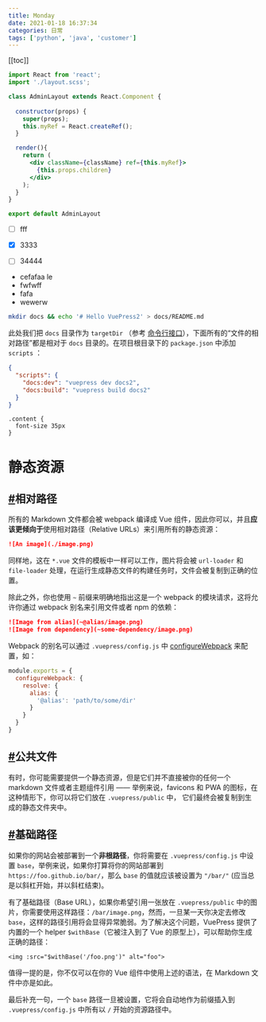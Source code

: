 ```yaml
---
title: Monday
date: 2021-01-18 16:37:34
categories: 日常
tags: ['python', 'java', 'customer']
---
```


[[toc]]

```jsx
import React from 'react';
import './layout.scss';

class AdminLayout extends React.Component {
    
  constructor(props) {
    super(props);
    this.myRef = React.createRef();
  }

  render(){
    return (
      <div className={className} ref={this.myRef}>
        {this.props.children}
      </div>
    );
  }
}

export default AdminLayout

```

- [ ] fff
- [x] 3333
- [ ] 34444


- cefafaa le
- fwfwff
- fafa
- wewerw

```bash
mkdir docs && echo '# Hello VuePress2' > docs/README.md
```

此处我们把 `docs` 目录作为 `targetDir` （参考 [命令行接口](https://www.vuepress.cn/api/cli.html#基本用法)），下面所有的“文件的相对路径”都是相对于 `docs` 目录的。在项目根目录下的 `package.json` 中添加 `scripts` ：


```json
{
  "scripts": {
    "docs:dev": "vuepress dev docs2",
    "docs:build": "vuepress build docs2"
  }
}
```



```stylus
.content {
  font-size 35px
}
```

# 静态资源

## [#](https://www.vuepress.cn/guide/assets.html#相对路径)相对路径

所有的 Markdown 文件都会被 webpack 编译成 Vue 组件，因此你可以，并且**应该更倾向于**使用相对路径（Relative URLs）来引用所有的静态资源：

```markdown
![An image](./image.png)
```

同样地，这在 `*.vue` 文件的模板中一样可以工作，图片将会被 `url-loader` 和 `file-loader` 处理，在运行生成静态文件的构建任务时，文件会被复制到正确的位置。

除此之外，你也使用 `~` 前缀来明确地指出这是一个 webpack 的模块请求，这将允许你通过 webpack 别名来引用文件或者 npm 的依赖：

```md
![Image from alias](~@alias/image.png)
![Image from dependency](~some-dependency/image.png)
```

Webpack 的别名可以通过 `.vuepress/config.js` 中 [configureWebpack](https://www.vuepress.cn/config/#configurewebpack) 来配置，如：

```js
module.exports = {
  configureWebpack: {
    resolve: {
      alias: {
        '@alias': 'path/to/some/dir'
      }
    }
  }
}
```

## [#](https://www.vuepress.cn/guide/assets.html#公共文件)公共文件

有时，你可能需要提供一个静态资源，但是它们并不直接被你的任何一个 markdown 文件或者主题组件引用 —— 举例来说，favicons 和 PWA 的图标，在这种情形下，你可以将它们放在 `.vuepress/public` 中， 它们最终会被复制到生成的静态文件夹中。

## [#](https://www.vuepress.cn/guide/assets.html#基础路径)基础路径

如果你的网站会被部署到一个**非根路径**，你将需要在 `.vuepress/config.js` 中设置 `base`，举例来说，如果你打算将你的网站部署到 `https://foo.github.io/bar/`，那么 `base` 的值就应该被设置为 `"/bar/"` (应当总是以斜杠开始，并以斜杠结束)。

有了基础路径（Base URL），如果你希望引用一张放在 `.vuepress/public` 中的图片，你需要使用这样路径：`/bar/image.png`，然而，一旦某一天你决定去修改 `base`，这样的路径引用将会显得异常脆弱。为了解决这个问题，VuePress 提供了内置的一个 helper `$withBase`（它被注入到了 Vue 的原型上），可以帮助你生成正确的路径：

```vue
<img :src="$withBase('/foo.png')" alt="foo">
```

值得一提的是，你不仅可以在你的 Vue 组件中使用上述的语法，在 Markdown 文件中亦是如此。

最后补充一句，一个 `base` 路径一旦被设置，它将会自动地作为前缀插入到 `.vuepress/config.js` 中所有以 `/` 开始的资源路径中。




